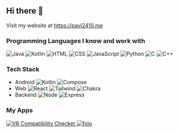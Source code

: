 ## Hi there 👋

Visit my website at https://pavi2410.me

### Programming Languages I know and work with
![Java][java badge] ![Kotlin][kt badge] ![HTML][html badge] ![CSS][css badge] ![JavaScript][js badge] ![Python][py badge] ![C][c badge] ![C++][cpp badge]

### Tech Stack
- Android ![Kotlin][kt badge] ![Compose][compose badge]
- Web ![React][react badge] ![Tailwind][tw badge] ![Chakra][chakra badge]
- Backend ![Node][node badge] ![Express][express badge]

### My Apps

<a href="https://play.google.com/store/apps/details?id=appinventor.ai_pavitragolchha.VR" target="_blank">
<picture>
  <source media="(prefers-color-scheme: dark)" srcset="https://playbadges.pavi2410.me/badge/full?id=appinventor.ai_pavitragolchha.VR&theme=dark">
  <img alt="VR Compatibility Checker" src="https://playbadges.pavi2410.me/badge/full?id=appinventor.ai_pavitragolchha.VR">
</picture>
</a>

<a href="https://play.google.com/store/apps/details?id=me.pavi2410.folo" target="_blank">
<picture>
  <source media="(prefers-color-scheme: dark)" srcset="https://playbadges.pavi2410.me/badge/full?id=me.pavi2410.folo&theme=dark">
  <img alt="folo" src="https://playbadges.pavi2410.me/badge/full?id=me.pavi2410.folo">
</picture>
</a>


[java badge]: https://img.shields.io/badge/java-ED8B00.svg?style=for-the-badge&logo=java&logoColor=white
[kt badge]: https://img.shields.io/badge/kotlin-7f52ff.svg?style=for-the-badge&logo=kotlin&logoColor=white
[html badge]: https://img.shields.io/badge/html-E34F26.svg?style=for-the-badge&logo=html5&logoColor=white
[css badge]: https://img.shields.io/badge/css-1572B6.svg?style=for-the-badge&logo=css3&logoColor=white
[js badge]: https://img.shields.io/badge/javascript-323330.svg?style=for-the-badge&logo=javascript&logoColor=%23F7DF1E
[py badge]: https://img.shields.io/badge/python-14354C.svg?style=for-the-badge&logo=python&logoColor=white
[c badge]: https://img.shields.io/badge/c-00599C.svg?style=for-the-badge&logo=c&logoColor=white
[cpp badge]: https://img.shields.io/badge/c++-00599C.svg?style=for-the-badge&logo=c%2B%2B&logoColor=white
[compose badge]: https://img.shields.io/badge/compose-blue.svg?style=for-the-badge&logo=jetpackcompose&logoColor=white
[react badge]: https://img.shields.io/badge/react-7f52ff.svg?style=for-the-badge&logo=react&logoColor=white
[tw badge]: https://img.shields.io/badge/tailwind%20css-blue.svg?style=for-the-badge&logo=tailwindcss&logoColor=white
[chakra badge]: https://img.shields.io/badge/chakra%20ui-teal.svg?style=for-the-badge&logo=jetpackcompose&logoColor=white
[node badge]: https://img.shields.io/badge/node-green.svg?style=for-the-badge&logo=nodedotjs&logoColor=white
[express badge]: https://img.shields.io/badge/express-blue.svg?style=for-the-badge&logo=express&logoColor=white
